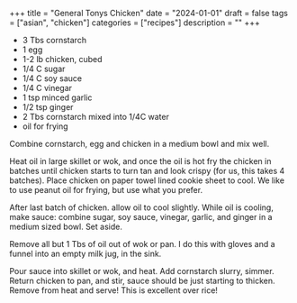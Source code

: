 ﻿+++
title = "General Tonys Chicken"
date = "2024-01-01"
draft = false
tags = ["asian", "chicken"]
categories = ["recipes"]
description = ""
+++

* 3 Tbs cornstarch
* 1 egg
* 1-2 lb chicken, cubed
* 1/4 C sugar
* 1/4 C soy sauce
* 1/4 C vinegar
* 1 tsp minced garlic
* 1/2 tsp ginger
* 2 Tbs cornstarch mixed into 1/4C water
* oil for frying

Combine cornstarch, egg and chicken in a medium bowl and mix well. 

Heat oil in large skillet or wok, and once the oil is hot fry the chicken in batches until chicken starts to turn tan and look crispy (for us, this takes 4 batches). Place chicken on paper towel lined cookie sheet to cool. We like to use peanut oil for frying, but use what you prefer. 

After last batch of chicken. allow oil to cool slightly. While oil is cooling, make sauce: combine sugar, soy sauce, vinegar, garlic, and ginger in a medium sized bowl. Set aside. 

Remove all but 1 Tbs of oil out of wok or pan. I do this with gloves and a funnel into an empty milk jug, in the sink. 

Pour sauce into skillet or wok, and heat. Add cornstarch slurry, simmer. Return chicken to pan, and stir, sauce should be just starting to thicken. Remove from heat and serve! This is excellent over rice!
